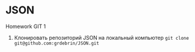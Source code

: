 # JSON
Homework GIT 1

1. Клонировать репозиторий JSON на локальный компьютер
  `git clone git@github.com:grdebrin/JSON.git`
